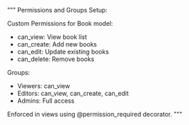 """
Permissions and Groups Setup:

Custom Permissions for Book model:

- can_view: View book list
- can_create: Add new books
- can_edit: Update existing books
- can_delete: Remove books

Groups:

- Viewers: can_view
- Editors: can_view, can_create, can_edit
- Admins: Full access

Enforced in views using @permission_required decorator.
"""
